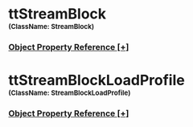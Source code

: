 
<script src="https://cdnjs.cloudflare.com/ajax/libs/d3/3.5.5/d3.min.js"></script>
<script type="text/javascript">
<!--
    function toggle_visibility(id) {
       var e = document.getElementById(id);
       var caption = document.getElementById(id + '.h3link');
       var text = caption.innerHTML
       if(e.style.display == 'block')
       {
          e.style.display = 'none';
          caption.innerHTML = text.replace('[-]', '[+]');
       }
       else
       {
          e.style.display = 'block';
          caption.innerHTML = text.replace('[+]', '[-]');
       }
    }
//!-->
</script>
<script type="text/javascript">
    var margin = {top: 20, right: 120, bottom: 20, left: 120},
        width = 960 - margin.right - margin.left,
        height = 800 - margin.top - margin.bottom;

    // var orientations = {
    //   "top-to-bottom": {
    //     size: [width, height],
    //     x: function(d) { return d.x; },
    //     y: function(d) { return d.y; }
    //   },
    //   "right-to-left": {
    //     size: [height, width],
    //     x: function(d) { return width - d.y; },
    //     y: function(d) { return d.x; }
    //   },
    //   "bottom-to-top": {
    //     size: [width, height],
    //     x: function(d) { return d.x; },
    //     y: function(d) { return height - d.y; }
    //   },
    //   "left-to-right": {
    //     size: [height, width],
    //     x: function(d) { return d.y; },
    //     y: function(d) { return d.x; }
    //   }
    // };

    var i = 0,
        duration = 750,
        root;

    var tree = d3.layout.tree()
        .size([width, height]);

    var diagonal = d3.svg.diagonal()
        .projection(function(d) { return [d.y, d.x]; });

    var svg = d3.select("body").append("svg")
        .attr("width", width + margin.right + margin.left)
        .attr("height", height + margin.top + margin.bottom)
      .append("g")
        .attr("transform", "translate(" + margin.left + "," + margin.top + ")");

    d3.json("./dmMap.json", function(error, flare) {
      if (error) throw error;

      root = flare;
      root.x0 = height / 2;
      root.y0 = 0;

      function collapse(d) {
        if (d.children) {
          d._children = d.children;
          d._children.forEach(collapse);
          d.children = null;
        }
      }

      root.children.forEach(collapse);
      update(root);
    });

    d3.select(self.frameElement).style("height", "800px");

    function update(source) {

      // Compute the new tree layout.
      var nodes = tree.nodes(root).reverse(),
          links = tree.links(nodes);

      // Normalize for fixed-depth.
      nodes.forEach(function(d) { d.y = d.depth * 180; });

      // Update the nodes
      var node = svg.selectAll("g.node")
          .data(nodes, function(d) { return d.id || (d.id = ++i); });

      // Enter any new nodes at the parent's previous position.
      var nodeEnter = node.enter().append("g")
          .attr("class", "node")
          .attr("transform", function(d) { return "translate(" + source.y0 + "," + source.x0 + ")"; })
          .on("click", click);

      nodeEnter.append("circle")
          .attr("r", 10)
          .style("fill", function(d) { return d._children ? "lightsteelblue" : "#fff"; });

      nodeEnter.append("a")
          .attr("xlink:href", function(d) { return d.url; })
          .append("text")
            .attr("x", function(d) { return d.children || d._children ? -10 : 10; })
            .attr("dy", ".35em")
            .attr("text-anchor", function(d) { return d.children || d._children ? "end" : "start"; })
            .text(function(d) { return d.name; })
            .style("fill-opacity", 1e-6);

      // Transition nodes to their new position.
      var nodeUpdate = node.transition()
          .duration(duration)
          .attr("transform", function(d) { return "translate(" + d.y + "," + d.x + ")"; });

      nodeUpdate.select("circle")
          .attr("r", 4.5)
          .style("fill", function(d) { return d._children ? "lightsteelblue" : "#fff"; });

      nodeUpdate.select("text")
          .style("fill-opacity", 1);

      // Transition exiting nodes to the parent's new position.
      var nodeExit = node.exit().transition()
          .duration(duration)
          .attr("transform", function(d) { return "translate(" + source.y + "," + source.x + ")"; })
          .remove();

      nodeExit.select("circle")
          .attr("r", 1e-6);

      nodeExit.select("text")
          .style("fill-opacity", 1e-6);

      // Update the links
      var link = svg.selectAll("path.link")
          .data(links, function(d) { return d.target.id; });

      // Enter any new links at the parent's previous position.
      link.enter().insert("path", "g")
          .attr("class", "link")
          .attr("d", function(d) {
            var o = {x: source.x0, y: source.y0};
            return diagonal({source: o, target: o});
          });

      // Transition links to their new position.
      link.transition()
          .duration(duration)
          .attr("d", diagonal);

      // Transition exiting nodes to the parent's new position.
      link.exit().transition()
          .duration(duration)
          .attr("d", function(d) {
            var o = {x: source.x, y: source.y};
            return diagonal({source: o, target: o});
          })
          .remove();

      // Stash the old positions for transition.
      nodes.forEach(function(d) {
        d.x0 = d.x;
        d.y0 = d.y;
      });
    }

    // Toggle children on click.
    function click(d) {
      if (d.children) {
        d._children = d.children;
        d.children = null;
      } else {
        d.children = d._children;
        d._children = null;
      }
      update(d);
    }
//-->
</script>

# ttStreamBlock<br><font size="2">(ClassName:  StreamBlock)</font><h3><a id="ttStreamBlock.h3link" href="JavaScript:;" onclick="toggle_visibility('ttStreamBlock');">Object Property Reference [+]</a></h3>

<div class="section" style="display:none;" id="ttStreamBlock"><table><tr><th>Property</th><th>Value</th></tr><tr><td>AutoSelectTunnel</td><td>FALSE</td></tr><tr><td>EnableTxPortSendingTrafficToSelf</td><td>FALSE</td></tr><tr><td>EnableBackBoneTrafficSendToSelf</td><td>TRUE</td></tr><tr><td>EnableBidirectionalTraffic</td><td>FALSE</td></tr><tr><td>serializationBase</td><td>true</td></tr><tr><td>AdvancedInterleavingGroup</td><td>0</td></tr><tr><td>TrafficPattern</td><td>PAIR</td></tr><tr><td>id</td><td>2111</td></tr><tr><td>InsertSig</td><td>TRUE</td></tr><tr><td>StepFrameLength</td><td>1</td></tr><tr><td>IsControlledByGenerator</td><td>TRUE</td></tr><tr><td>ConstantFillPattern</td><td>0</td></tr><tr><td>AllowInvalidHeaders</td><td>FALSE</td></tr><tr><td>LocalActive</td><td>TRUE</td></tr><tr><td>ControlledBy</td><td>generator</td></tr><tr><td>ShowAllHeaders</td><td>FALSE</td></tr><tr><td>ByPassSimpleIpSubnetChecking</td><td>FALSE</td></tr><tr><td>Active</td><td>TRUE</td></tr><tr><td>EndpointMapping</td><td>ONE_TO_ONE</td></tr><tr><td>Name</td><td>CS3</td></tr><tr><td>EnableHighSpeedResultAnalysis</td><td>TRUE</td></tr><tr><td>Filter</td><td></td></tr><tr><td>FixedFrameLength</td><td>128</td></tr><tr><td>MinFrameLength</td><td>128</td></tr><tr><td>EqualRxPortDistribution</td><td>TRUE</td></tr><tr><td>EnableResolveDestMacAddress</td><td>TRUE</td></tr><tr><td>MaxFrameLength</td><td>256</td></tr><tr><td>FrameConfig</td><td><frame><config><pdus><pdu name="eth1" pdu="ethernet:EthernetII"><vlans name="anon_4194"><Vlan name="Vlan"><pri>000</pri></Vlan><Vlan name="Vlan_1"><pri>000</pri></Vlan></vlans></pdu><pdu name="ip_1" pdu="ipv4:IPv4"><totalLength>20</totalLength><checksum>14944</checksum><tosDiffserv name="anon_4198"><diffServ name="anon_4199"><dscpHigh>3</dscpHigh><dscpLow>0</dscpLow><reserved>00</reserved></diffServ></tosDiffserv></pdu><pdu name="proto1" pdu="udp:Udp"><length>0</length></pdu></pdus></config></frame></td></tr><tr><td>EnableStreamOnlyGeneration</td><td>TRUE</td></tr><tr><td>EnableControlPlane</td><td>FALSE</td></tr><tr><td>FrameLengthMode</td><td>FIXED</td></tr><tr><td>DisableTunnelBinding</td><td>FALSE</td></tr><tr><td>FillType</td><td>CONSTANT</td></tr><tr><td>EnableFcsErrorInsertion</td><td>FALSE</td></tr></table></div>

# ttStreamBlockLoadProfile<br><font size="2">(ClassName:  StreamBlockLoadProfile)</font><h3><a id="ttStreamBlockLoadProfile.h3link" href="JavaScript:;" onclick="toggle_visibility('ttStreamBlockLoadProfile');">Object Property Reference [+]</a></h3>

<div class="section" style="display:none;" id="ttStreamBlockLoadProfile"><table><tr><th>Property</th><th>Value</th></tr><tr><td>Load</td><td>10</td></tr><tr><td>BurstSize</td><td>1</td></tr><tr><td>Name</td><td>StreamBlockLoadProfile 1</td></tr><tr><td>LocalActive</td><td>TRUE</td></tr><tr><td>InterFrameGap</td><td>12</td></tr><tr><td>LoadUnit</td><td>PERCENT_LINE_RATE</td></tr><tr><td>Priority</td><td>0</td></tr><tr><td>serializationBase</td><td>true</td></tr><tr><td>StartDelay</td><td>0</td></tr><tr><td>Active</td><td>TRUE</td></tr><tr><td>InterFrameGapUnit</td><td>BYTES</td></tr><tr><td>id</td><td>2112</td></tr></table></div>